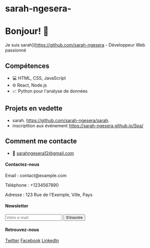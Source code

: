 # sarah-ngesera-
# Bonjour! 👋
Je suis sarah](https://github.com/sarah-ngesera - Développeur Web passionné

## Compétences
- 💻 HTML, CSS, JavaScript
- 🌐 React, Node.js
- 📈 Python pour l'analyse de données

## Projets en vedette
- sarah. https://github.com/sarah-ngesera/sarah.
-  inscripttion aux événement https://sarah-ngesera.github.io/Spa/  

## Comment me contacte
- 📧 sarahngesera12@gmail.com
<footer>
  <div class="container">
    <div class="row">
      <div class="col">
        <h4>Contactez-nous</h4>
        <p>Email : contact@example.com</p>
        <p>Téléphone : +1234567890</p>
        <p>Adresse : 123 Rue de l'Exemple, Ville, Pays</p>
      </div>
      <div class="col">
        <h4>Newsletter</h4>
        <form>
          <input type="email" placeholder="Votre e-mail">
          <button type="submit">S'inscrire</button>
        </form>
      </div>
      <div class="col">
        <h4>Retrouvez-nous</h4>
        <a href="https://twitter.com/mon_profil">Twitter</a>
        <a href="https://facebook.com/mon_profil">Facebook</a>
        <a href="https://linkedin.com/in/mon_profil">LinkedIn</a>
      </div>
    </div>
  </div>
</footer>
